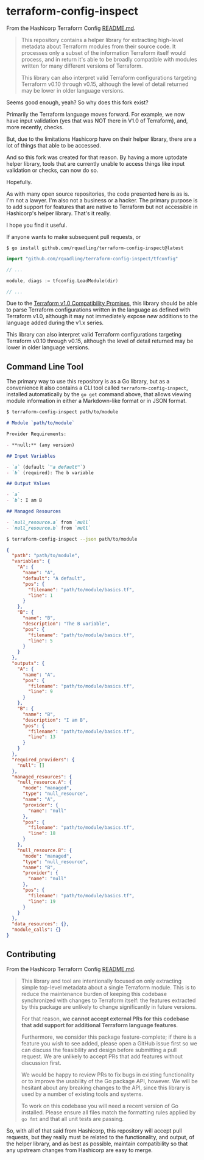 # terraform-config-inspect

From the Hashicorp Terraform Config [README.md](https://github.com/hashicorp/terraform-config-inspect/blob/master/README.md).
>This repository contains a helper library for extracting high-level metadata
about Terraform modules from their source code. It processes only a subset
of the information Terraform itself would process, and in return it's able
to be broadly compatible with modules written for many different versions of
Terraform.
> 
> This library can also interpret valid Terraform configurations targeting
Terraform v0.10 through v0.15, although the level of detail returned may
be lower in older language versions.

Seems good enough, yeah? So why does this fork exist?

Primarily the Terraform language moves forward. For example, we now have input validation (yes that was NOT there in
V1.0 of Terraform), and, more recently, checks.

But, due to the limitations Hashicorp have on their helper library, there are a lot of things that able to be accessed.

And so this fork was created for that reason. By having a more uptodate helper library, tools that are currently unable
to access things like input validation or checks, can now do so.

Hopefully.

As with many open source repositories, the code presented here is as is. I'm not a lawyer. I'm also not a business or a
hacker. The primary purpose is to add support for features that are native to Terraform but not accessible in
Hashicorp's helper library. That's it really.

I hope you find it useful.

If anyone wants to make subsequent pull requests, or

```
$ go install github.com/rquadling/terraform-config-inspect@latest
```

```go
import "github.com/rquadling/terraform-config-inspect/tfconfig"

// ...

module, diags := tfconfig.LoadModule(dir)

// ...
```

Due to the [Terraform v1.0 Compatibility Promises](https://www.terraform.io/docs/language/v1-compatibility-promises.html),
this library should be able to parse Terraform configurations written in
the language as defined with Terraform v1.0, although it may not immediately
expose _new_ additions to the language added during the v1.x series.

This library can also interpret valid Terraform configurations targeting
Terraform v0.10 through v0.15, although the level of detail returned may
be lower in older language versions.

## Command Line Tool

The primary way to use this repository is as a Go library, but as a convenience
it also contains a CLI tool called `terraform-config-inspect`, installed
automatically by the `go get` command above, that allows viewing module
information in either a Markdown-like format or in JSON format.

```sh
$ terraform-config-inspect path/to/module
```

```markdown
# Module `path/to/module`

Provider Requirements:

- **null:** (any version)

## Input Variables

- `a` (default `"a default"`)
- `b` (required): The b variable

## Output Values

- `a`
- `b`: I am B

## Managed Resources

- `null_resource.a` from `null`
- `null_resource.b` from `null`
```

```sh
$ terraform-config-inspect --json path/to/module
```

```json
{
  "path": "path/to/module",
  "variables": {
    "A": {
      "name": "A",
      "default": "A default",
      "pos": {
        "filename": "path/to/module/basics.tf",
        "line": 1
      }
    },
    "B": {
      "name": "B",
      "description": "The B variable",
      "pos": {
        "filename": "path/to/module/basics.tf",
        "line": 5
      }
    }
  },
  "outputs": {
    "A": {
      "name": "A",
      "pos": {
        "filename": "path/to/module/basics.tf",
        "line": 9
      }
    },
    "B": {
      "name": "B",
      "description": "I am B",
      "pos": {
        "filename": "path/to/module/basics.tf",
        "line": 13
      }
    }
  },
  "required_providers": {
    "null": []
  },
  "managed_resources": {
    "null_resource.A": {
      "mode": "managed",
      "type": "null_resource",
      "name": "A",
      "provider": {
        "name": "null"
      },
      "pos": {
        "filename": "path/to/module/basics.tf",
        "line": 18
      }
    },
    "null_resource.B": {
      "mode": "managed",
      "type": "null_resource",
      "name": "B",
      "provider": {
        "name": "null"
      },
      "pos": {
        "filename": "path/to/module/basics.tf",
        "line": 19
      }
    }
  },
  "data_resources": {},
  "module_calls": {}
}
```

## Contributing

From the Hashicorp Terraform Config [README.md](https://github.com/hashicorp/terraform-config-inspect/blob/master/README.md).
> This library and tool are intentionally focused on only extracting simple
top-level metadata about a single Terraform module. This is to reduce the
maintenance burden of keeping this codebase synchronized with changes to
Terraform itself: the features extracted by this package are unlikely to change
significantly in future versions.
> 
> For that reason, **we cannot accept external PRs for this codebase that add support for additional Terraform language features**.
>
> Furthermore, we consider this package feature-complete; if there is a feature
you wish to see added, please open a GitHub issue first so we can discuss the
feasibility and design before submitting a pull request. We are unlikely to
accept PRs that add features without discussion first.
>
> We would be happy to review PRs to fix bugs in existing functionality or to
improve the usability of the Go package API, however. We will be hesitant about
any breaking changes to the API, since this library is used by a number of
existing tools and systems.
>
> To work on this codebase you will need a recent version of Go installed. Please
ensure all files match the formatting rules applied by `go fmt` and that all
unit tests are passing.

So, with all of that said from Hashicorp, this repository will accept pull requests, but they really must be related to
the functionality, and output, of the helper library, and as best as possible, maintain compatibility so that any
upstream changes from Hashicorp are easy to merge.
